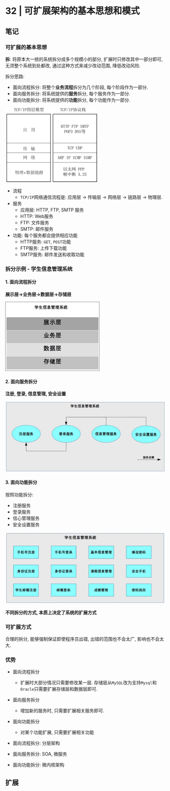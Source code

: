 # 32 | 可扩展架构的基本思想和模式 

## 笔记

### 可扩展的基本思想

**拆**: 将原本大一统的系统拆分成多个规模小的部分, 扩展时只修改其中一部分即可, 无须整个系统到处都改, 通过这种方式来减少改动范围, 降低改动风险.

拆分思路:

* 面向流程拆分: 将整个**业务流程**拆分为几个阶段, 每个阶段作为一部分.
* 面向服务拆分: 将系统提供的**服务**拆分, 每个服务作为一部分.
* 面向功能拆分: 将系统提供的**功能**拆分, 每个功能作为一部分.

![](./img/32_01.png)

* 流程
	* `TCP/IP`网络通信流程是: 应用层 -> 传输层 -> 网络层 -> 链路层 -> 物理层. 
* 服务
	* 应用层: HTTP, FTP, SMTP 服务
	* HTTP: Web服务
	* FTP: 文件服务
	* SMTP: 邮件服务
* 功能: 每个服务都会提供相应功能
	* HTTP服务: `GET`, `POST`功能
	* FTP服务: 上传下载功能
	* SMTP服务: 邮件发送和收取功能

### 拆分示例 - 学生信息管理系统

#### 1. 面向流程拆分

**展示层->业务层->数据层->存储层**

![](./img/32_02.png)

#### 2. 面向服务拆分

**注册, 登录, 信息管理, 安全设置**

![](./img/32_03.png)

#### 3. 面向功能拆分

按照功能拆分:

* 注册服务
* 登录服务
* 信心管理服务
* 安全设置服务

![](./img/32_04.png)

**不同拆分的方式, 本质上决定了系统的扩展方式**

### 可扩展方式

合理的拆分, 能够强制保证即使程序员出错, 出错的范围也不会太广, 影响也不会太大.

### 优势

* 面向流程拆分
	* 扩展时大部分情况只需要修改某一层. 存储层从`MySQL`改为支持`Mysql`和`Oracle`只需要扩展存储层和数据层即可.
* 面向服务拆分
	* 增加新的服务时, 只需要扩展相关服务即可.
* 面向功能拆分
	* 对某个功能扩展, 只需要扩展相关功能

* 面向流程拆分: 分层架构
* 面向服务拆分: SOA, 微服务
* 面向功能拆分: 微内核架构

## 扩展